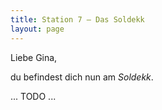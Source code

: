 ```yaml
---
title: Station 7 – Das Soldekk
layout: page
---
```


Liebe Gina,

du befindest dich nun am _Soldekk_.

... TODO ...
